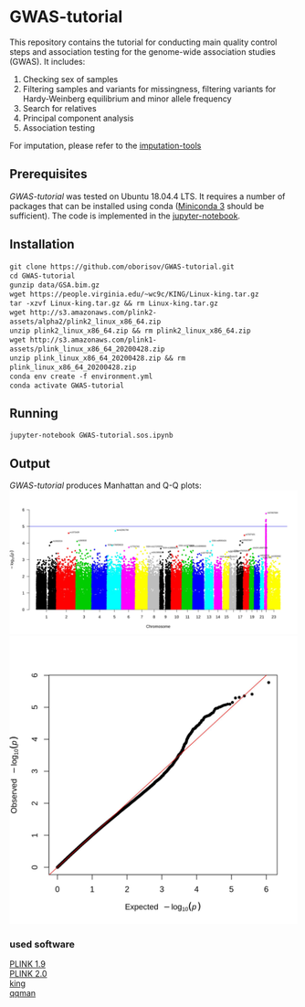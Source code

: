 # GWAS-tutorial

This repository contains the tutorial for conducting main quality control steps and association testing for the genome-wide association studies (GWAS). It includes:
1. Checking sex of samples
2. Filtering samples and variants for missingness, filtering variants for Hardy-Weinberg equilibrium and minor allele frequency
3. Search for relatives
4. Principal component analysis
5. Association testing

For imputation, please refer to the [imputation-tools](https://github.com/oborisov/imputation-tools)

## Prerequisites
*GWAS-tutorial* was tested on Ubuntu 18.04.4 LTS. It requires a number of packages that can be installed using conda ([Miniconda 3](https://docs.conda.io/en/latest/miniconda.html) should be sufficient). The code is implemented in the [jupyter-notebook](https://jupyter.org/).


## Installation
```
git clone https://github.com/oborisov/GWAS-tutorial.git  
cd GWAS-tutorial
gunzip data/GSA.bim.gz
wget https://people.virginia.edu/~wc9c/KING/Linux-king.tar.gz
tar -xzvf Linux-king.tar.gz && rm Linux-king.tar.gz
wget http://s3.amazonaws.com/plink2-assets/alpha2/plink2_linux_x86_64.zip
unzip plink2_linux_x86_64.zip && rm plink2_linux_x86_64.zip
wget http://s3.amazonaws.com/plink1-assets/plink_linux_x86_64_20200428.zip
unzip plink_linux_x86_64_20200428.zip && rm plink_linux_x86_64_20200428.zip
conda env create -f environment.yml
conda activate GWAS-tutorial
```

## Running
```
jupyter-notebook GWAS-tutorial.sos.ipynb
```

## Output
*GWAS-tutorial* produces Manhattan and Q-Q plots:
![Manhattan plot](results/GSA_sim_checkedsex_geno02_mind02_geno002_mind002_norelated.PHENO1.glm.logistic_manh.jpeg)
![Q-Q plot](results/GSA_sim_checkedsex_geno02_mind02_geno002_mind002_norelated.PHENO1.glm.logistic_qq.jpeg)

### used software
[PLINK 1.9](https://www.cog-genomics.org/plink/1.9)  
[PLINK 2.0](https://www.cog-genomics.org/plink/2.0)  
[king](https://people.virginia.edu/~wc9c/KING/manual.html)  
[qqman](https://cran.r-project.org/web/packages/qqman/index.html)
